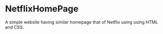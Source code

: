 # NetflixHomePage
A simple website having similar homepage that of Netflix using using HTML and CSS.
